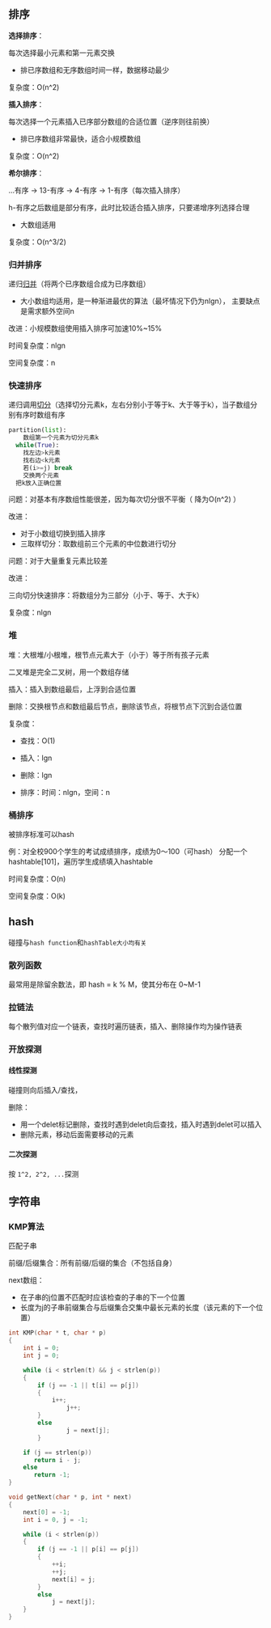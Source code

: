 ## 排序

**选择排序**：

每次选择最小元素和第一元素交换

- 排已序数组和无序数组时间一样，数据移动最少

复杂度：O(n^2)

**插入排序**：

每次选择一个元素插入已序部分数组的合适位置（逆序则往前换）

- 排已序数组非常最快，适合小规模数组

复杂度：O(n^2)

**希尔排序**：

...有序 -> 13-有序 -> 4-有序 -> 1-有序（每次插入排序）

h-有序之后数组是部分有序，此时比较适合插入排序，只要递增序列选择合理

- 大数组适用

复杂度：O(n^3/2)



### 归并排序

递归<u>归并</u>（将两个已序数组合成为已序数组）

- 大小数组均适用，是一种渐进最优的算法（最坏情况下仍为nlgn），
  主要缺点是需求额外空间n

改进：小规模数组使用插入排序可加速10%~15%

时间复杂度：nlgn

空间复杂度：n



### 快速排序

递归调用<u>切分</u>（选择切分元素k，左右分别小于等于k、大于等于k），当子数组分别有序时数组有序

```python
partition(list):
	数组第一个元素为切分元素k
  while(True):
    找左边>k元素
    找右边<k元素
    若(i>=j) break
    交换两个元素
  把k放入正确位置
```

问题：对基本有序数组性能很差，因为每次切分很不平衡（ 降为O(n^2) ）

改进：

- 对于小数组切换到插入排序
- 三取样切分：取数组前三个元素的中位数进行切分

问题：对于大量重复元素比较差

改进：

三向切分快速排序：将数组分为三部分（小于、等于、大于k）

复杂度：nlgn



### 堆

堆：大根堆/小根堆，根节点元素大于（小于）等于所有孩子元素

二叉堆是完全二叉树，用一个数组存储

插入：插入到数组最后，上浮到合适位置

删除：交换根节点和数组最后节点，删除该节点，将根节点下沉到合适位置

复杂度：

- 查找：O(1)

- 插入：lgn
- 删除：lgn
- 排序：时间：nlgn，空间：n



### 桶排序

被排序标准可以hash

例：对全校900个学生的考试成绩排序，成绩为0～100（可hash）
分配一个hashtable[101]，遍历学生成绩填入hashtable

时间复杂度：O(n)

空间复杂度：O(k)

## hash

碰撞与`hash function`和`hashTable大小均有关`

### 散列函数

最常用是除留余数法，即 hash = k % M，使其分布在 0~M-1

### 拉链法

每个散列值对应一个链表，查找时遍历链表，插入、删除操作均为操作链表

### 开放探测

#### 线性探测

碰撞则向后插入/查找，

删除：

- 用一个delet标记删除，查找时遇到delet向后查找，插入时遇到delet可以插入
- 删除元素，移动后面需要移动的元素

#### 二次探测

按 `1^2, 2^2, ...`探测

## 字符串

### KMP算法

匹配子串

前缀/后缀集合：所有前缀/后缀的集合（不包括自身）

next数组：

- 在子串的j位置不匹配时应该检查的子串的下一个位置
- 长度为j的子串前缀集合与后缀集合交集中最长元素的长度（该元素的下一个位置）

```c++
int KMP(char * t, char * p) 
{
	int i = 0; 
	int j = 0;

	while (i < strlen(t) && j < strlen(p))
	{
		if (j == -1 || t[i] == p[j]) 
		{
			i++;
           		j++;
		}
	 	else 
           		j = next[j];
    	}

    if (j == strlen(p))
       return i - j;
    else 
       return -1;
}
```

```c++
void getNext(char * p, int * next)
{
	next[0] = -1;
	int i = 0, j = -1;

	while (i < strlen(p))
	{
		if (j == -1 || p[i] == p[j])
		{
			++i;
			++j;
			next[i] = j;
		}	
		else
			j = next[j];
	}
}
```

